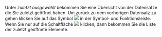 Unter *zuletzt ausgewählt* bekommen Sie eine Übersicht von der Datensätze die Sie zuletzt geöffnet haben.  Um zurück zu dem vorherigen Datensatz zu gehen klicken Sie auf das Symbol ![](http://xpecto.github.io/docs/img/img_1438606433943.png) in der Symbol- und Funktionsleiste.  Wenn Sie nur auf die Schaltfläche ![](http://xpecto.github.io/docs/img/img_1438606483878.png) klicken, dann bekommen Sie die Liste der zuletzt geöffnete Elemente.